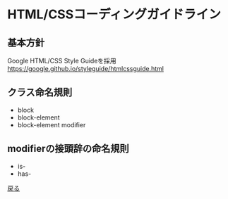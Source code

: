 # HTML/CSSコーディングガイドライン

## 基本方針

Google HTML/CSS Style Guideを採用  
<https://google.github.io/styleguide/htmlcssguide.html>

## クラス命名規則

- block
- block-element
- block-element modifier

## modifierの接頭辞の命名規則

- is-
- has-

[戻る](../index.md)
